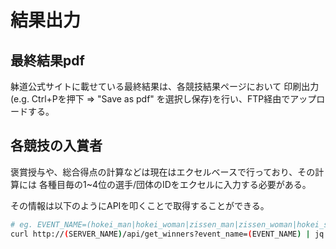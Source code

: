 # 結果出力

## 最終結果pdf

躰道公式サイトに載せている最終結果は、各競技結果ページにおいて
印刷出力(e.g. Ctrl+Pを押下 => "Save as pdf" を選択し保存)を行い、FTP経由でアップロードする。

## 各競技の入賞者

褒賞授与や、総合得点の計算などは現在はエクセルベースで行っており、その計算には
各種目毎の1~4位の選手/団体のIDをエクセルに入力する必要がある。

その情報は以下のようにAPIを叩くことで取得することができる。

```bash
# eg. EVENT_NAME=(hokei_man|hokei_woman|zissen_man|zissen_woman|hokei_sonen|dantai_zissen_man|dantai_zissen_woman)
curl http://(SERVER_NAME)/api/get_winners?event_name=(EVENT_NAME) | jq
```
